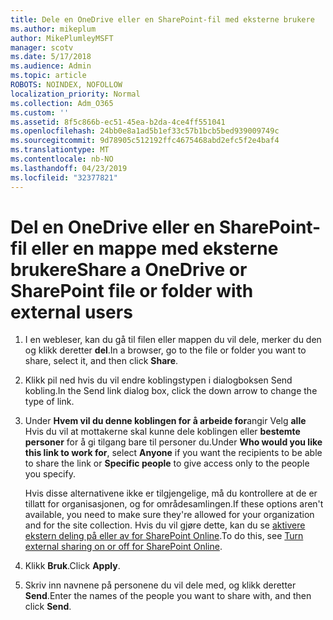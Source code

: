 ```yaml
---
title: Dele en OneDrive eller en SharePoint-fil med eksterne brukere
ms.author: mikeplum
author: MikePlumleyMSFT
manager: scotv
ms.date: 5/17/2018
ms.audience: Admin
ms.topic: article
ROBOTS: NOINDEX, NOFOLLOW
localization_priority: Normal
ms.collection: Adm_O365
ms.custom: ''
ms.assetid: 8f5c866b-ec51-45ea-b2da-4ce4ff551041
ms.openlocfilehash: 24bb0e8a1ad5b1ef33c57b1bcb5bed939009749c
ms.sourcegitcommit: 9d78905c512192ffc4675468abd2efc5f2e4baf4
ms.translationtype: MT
ms.contentlocale: nb-NO
ms.lasthandoff: 04/23/2019
ms.locfileid: "32377821"
---
```

# <a name="share-a-onedrive-or-sharepoint-file-or-folder-with-external-users"></a><span data-ttu-id="d86d7-102">Del en OneDrive eller en SharePoint-fil eller en mappe med eksterne brukere</span><span class="sxs-lookup"><span data-stu-id="d86d7-102">Share a OneDrive or SharePoint file or folder with external users</span></span>

1. <span data-ttu-id="d86d7-103">I en webleser, kan du gå til filen eller mappen du vil dele, merker du den og klikk deretter **del**.</span><span class="sxs-lookup"><span data-stu-id="d86d7-103">In a browser, go to the file or folder you want to share, select it, and then click **Share**.</span></span>
    
2. <span data-ttu-id="d86d7-104">Klikk pil ned hvis du vil endre koblingstypen i dialogboksen Send kobling.</span><span class="sxs-lookup"><span data-stu-id="d86d7-104">In the Send link dialog box, click the down arrow to change the type of link.</span></span>
    
3. <span data-ttu-id="d86d7-105">Under **Hvem vil du denne koblingen for å arbeide for**angir Velg **alle** Hvis du vil at mottakerne skal kunne dele koblingen eller **bestemte personer** for å gi tilgang bare til personer du.</span><span class="sxs-lookup"><span data-stu-id="d86d7-105">Under **Who would you like this link to work for**, select **Anyone** if you want the recipients to be able to share the link or **Specific people** to give access only to the people you specify.</span></span> 
    
    <span data-ttu-id="d86d7-106">Hvis disse alternativene ikke er tilgjengelige, må du kontrollere at de er tillatt for organisasjonen, og for områdesamlingen.</span><span class="sxs-lookup"><span data-stu-id="d86d7-106">If these options aren't available, you need to make sure they're allowed for your organization and for the site collection.</span></span> <span data-ttu-id="d86d7-107">Hvis du vil gjøre dette, kan du se [aktivere ekstern deling på eller av for SharePoint Online](https://go.microsoft.com/fwlink/?linkid=866426).</span><span class="sxs-lookup"><span data-stu-id="d86d7-107">To do this, see [Turn external sharing on or off for SharePoint Online](https://go.microsoft.com/fwlink/?linkid=866426).</span></span>
    
4. <span data-ttu-id="d86d7-108">Klikk **Bruk**.</span><span class="sxs-lookup"><span data-stu-id="d86d7-108">Click **Apply**.</span></span>
    
5. <span data-ttu-id="d86d7-109">Skriv inn navnene på personene du vil dele med, og klikk deretter **Send**.</span><span class="sxs-lookup"><span data-stu-id="d86d7-109">Enter the names of the people you want to share with, and then click **Send**.</span></span>
    

